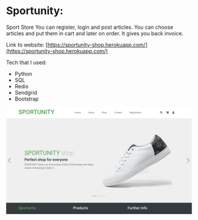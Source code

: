 # Sportunity:
Sport Store
You can register, login and post articles. You can choose articles and put them in cart and later on order. It gives you back invoice.

Link to website: [https://sportunity-shop.herokuapp.com/](https://sportunity-shop.herokuapp.com/)


Tech that I used:
- Python
- SQL
- Redis
- Sendgrid
- Bootstrap

![](static/img/Sportunity-shop.png)
